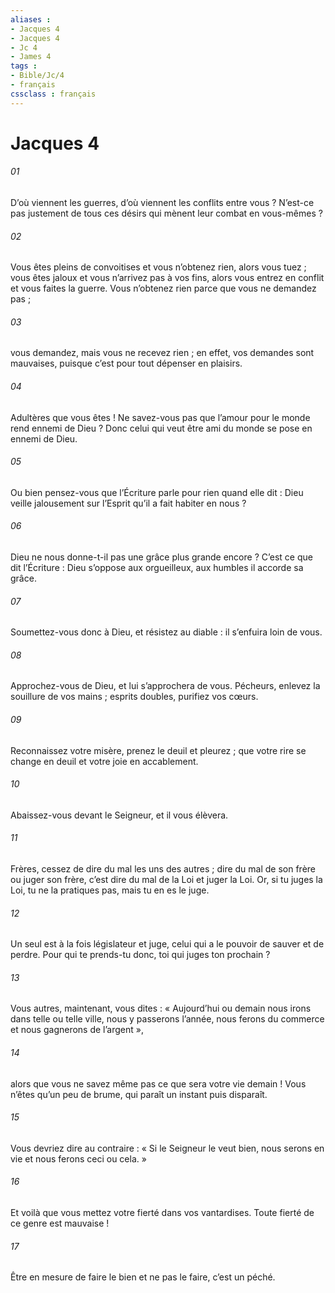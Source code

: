 ```yaml
---
aliases : 
- Jacques 4
- Jacques 4
- Jc 4
- James 4
tags : 
- Bible/Jc/4
- français
cssclass : français
---
```


# Jacques 4

###### 01
D’où viennent les guerres, d’où viennent les conflits entre vous ? N’est-ce pas justement de tous ces désirs qui mènent leur combat en vous-mêmes ?
###### 02
Vous êtes pleins de convoitises et vous n’obtenez rien, alors vous tuez ; vous êtes jaloux et vous n’arrivez pas à vos fins, alors vous entrez en conflit et vous faites la guerre. Vous n’obtenez rien parce que vous ne demandez pas ;
###### 03
vous demandez, mais vous ne recevez rien ; en effet, vos demandes sont mauvaises, puisque c’est pour tout dépenser en plaisirs.
###### 04
Adultères que vous êtes ! Ne savez-vous pas que l’amour pour le monde rend ennemi de Dieu ? Donc celui qui veut être ami du monde se pose en ennemi de Dieu.
###### 05
Ou bien pensez-vous que l’Écriture parle pour rien quand elle dit : Dieu veille jalousement sur l’Esprit qu’il a fait habiter en nous ?
###### 06
Dieu ne nous donne-t-il pas une grâce plus grande encore ? C’est ce que dit l’Écriture :
Dieu s’oppose aux orgueilleux,
aux humbles il accorde sa grâce.
###### 07
Soumettez-vous donc à Dieu, et résistez au diable : il s’enfuira loin de vous.
###### 08
Approchez-vous de Dieu, et lui s’approchera de vous. Pécheurs, enlevez la souillure de vos mains ; esprits doubles, purifiez vos cœurs.
###### 09
Reconnaissez votre misère, prenez le deuil et pleurez ; que votre rire se change en deuil et votre joie en accablement.
###### 10
Abaissez-vous devant le Seigneur, et il vous élèvera.
###### 11
Frères, cessez de dire du mal les uns des autres ; dire du mal de son frère ou juger son frère, c’est dire du mal de la Loi et juger la Loi. Or, si tu juges la Loi, tu ne la pratiques pas, mais tu en es le juge.
###### 12
Un seul est à la fois législateur et juge, celui qui a le pouvoir de sauver et de perdre. Pour qui te prends-tu donc, toi qui juges ton prochain ?
###### 13
Vous autres, maintenant, vous dites : « Aujourd’hui ou demain nous irons dans telle ou telle ville, nous y passerons l’année, nous ferons du commerce et nous gagnerons de l’argent »,
###### 14
alors que vous ne savez même pas ce que sera votre vie demain ! Vous n’êtes qu’un peu de brume, qui paraît un instant puis disparaît.
###### 15
Vous devriez dire au contraire : « Si le Seigneur le veut bien, nous serons en vie et nous ferons ceci ou cela. »
###### 16
Et voilà que vous mettez votre fierté dans vos vantardises. Toute fierté de ce genre est mauvaise !
###### 17
Être en mesure de faire le bien et ne pas le faire, c’est un péché.
